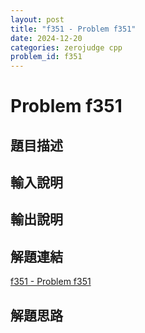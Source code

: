 ```yaml
---
layout: post
title: "f351 - Problem f351"
date: 2024-12-20
categories: zerojudge cpp
problem_id: f351
---
```


# Problem f351

## 題目描述



## 輸入說明



## 輸出說明



## 解題連結

[f351 - Problem f351](https://zerojudge.tw/ShowProblem?problemid=f351)

## 解題思路

